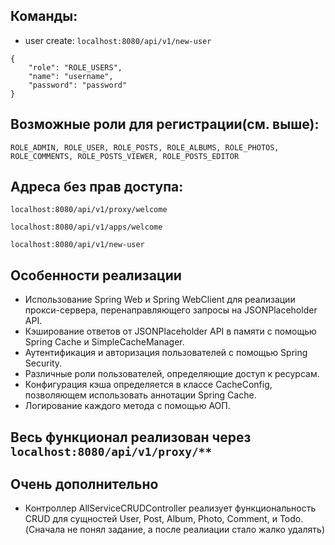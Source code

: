 ## Команды:
* user create:
```localhost:8080/api/v1/new-user```
```
{
    "role": "ROLE_USERS",
    "name": "username",
    "password": "password"
}

```
## Возможные роли для регистрации(см. выше):
```
ROLE_ADMIN, ROLE_USER, ROLE_POSTS, ROLE_ALBUMS, ROLE_PHOTOS, ROLE_COMMENTS, ROLE_POSTS_VIEWER, ROLE_POSTS_EDITOR
```

## Адреса без прав доступа:
```localhost:8080/api/v1/proxy/welcome```

```localhost:8080/api/v1/apps/welcome```

```localhost:8080/api/v1/new-user```

## Особенности реализации
* Использование Spring Web и Spring WebClient для реализации прокси-сервера, перенаправляющего запросы на JSONPlaceholder API.
* Кэширование ответов от JSONPlaceholder API в памяти с помощью Spring Cache и SimpleCacheManager.
* Аутентификация и авторизация пользователей с помощью Spring Security.
* Различные роли пользователей, определяющие доступ к ресурсам.
* Конфигурация кэша определяется в классе CacheConfig, позволяющем использовать аннотации Spring Cache.
* Логирование каждого метода с помощью АОП.

## Весь функционал реализован через ```localhost:8080/api/v1/proxy/**```
##  Очень дополнительно 
* Контроллер AllServiceCRUDController реализует функциональность CRUD для сущностей User, Post, Album, Photo, Comment, и Todo.
(Сначала не понял задание, а после реалиации стало жалко удалять)




